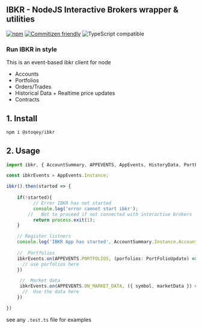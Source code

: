 ## IBKR - NodeJS Interactive Brokers wrapper & utilities

[![npm](https://img.shields.io/npm/dt/@stoqey/ibkr.svg)](http://www.npmtrends.com/@stoqey/ibkr)
[![Commitizen friendly](https://img.shields.io/badge/commitizen-friendly-brightgreen.svg)](http://commitizen.github.io/cz-cli/)
![TypeScript compatible](https://img.shields.io/badge/typescript-compatible-brightgreen.svg)


### Run IBKR in style
This is an event-based ibkr client for node
- Accounts
- Portfolios
- Orders/Trades
- Historical Data + Realtime price updates
- Contracts

## 1. Install
```bash
npm i @stoqey/ibkr
```

## 2. Usage
```ts
import ibkr, { AccountSummary, APPEVENTS, AppEvents, HistoryData, PortFolioUpdate } from '@stoqey/ibkr';

const ibkrEvents = AppEvents.Instance;

ibkr().then(started => {
  
    if(!started){
          // Error IBKR has not started
          console.log('error cannot start ibkr');
        //   Not to proceed if not connected with interactive brokers
          return process.exit(1);
    }

    // Register listners
    console.log('IBKR App has started', AccountSummary.Instance.AccountId);
    
    //  Portfolios
    ibkrEvents.on(APPEVENTS.PORTFOLIOS, (porfolios: PortFolioUpdate) => {
      // use porfolios here
    })

     //  Market data
     ibkrEvents.on(APPEVENTS.ON_MARKET_DATA, ({ symbol, marketData }) => {
      //  Use the data here
    })

})


```

see any `.test.ts` file for examples
